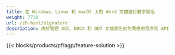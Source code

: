 ```yaml
---
title: 在 Windows、Linux 和 macOS 上對 Word 文檔進行數字簽名 
weight: 7730
url: /zh-hant/signature
description: 用於管理 DOC、DOCX 和 ODT 文檔簽名的免費應用程序和 API
---
```


{{< blocks/products/pf/agp/feature-solution >}} 

